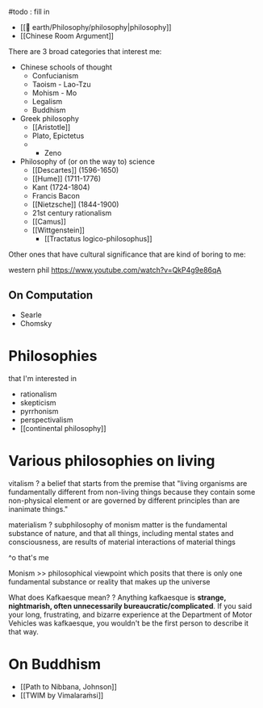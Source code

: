 #todo : fill in

- [[🏡 earth/Philosophy/philosophy|philosophy]]
- [[Chinese Room Argument]]


There are 3 broad categories that interest me:

- Chinese schools of thought
	- Confucianism
	- Taoism - Lao-Tzu
	- Mohism - Mo
	- Legalism 
	- Buddhism
- Greek philosophy
	- [[Aristotle]]
	- Plato, Epictetus
	- - Zeno
- Philosophy of (or on the way to) science
	- [[Descartes]] (1596-1650)
	- [[Hume]] (1711-1776)
	- Kant (1724-1804)
	- Francis Bacon
	- [[Nietzsche]] (1844-1900)
	- 21st century rationalism
	- [[Camus]]
	- [[Wittgenstein]]
		- [[Tractatus logico-philosophus]]

Other ones that have cultural significance that are kind of boring to me:

western phil https://www.youtube.com/watch?v=QkP4g9e86qA


## On Computation

- Searle
- Chomsky


# Philosophies
that I'm interested in
- rationalism
- skepticism
- pyrrhonism
- perspectivalism
- [[continental philosophy]]

# Various philosophies on living
vitalism
?
a belief that starts from the premise that "living organisms are fundamentally different from non-living things because they contain some non-physical element or are governed by different principles than are inanimate things."
<!--SR:!2024-10-27,40,290-->

materialism
?
subphilosophy of monism
matter is the fundamental substance of nature, and that all things, including mental states and consciousness, are results of material interactions of material things
<!--SR:!2024-10-01,9,250-->
^o that's me


Monism >> philosophical viewpoint which posits that there is only one fundamental substance or reality that makes up the universe<!--SR:!2024-10-15,28,272-->


What does Kafkaesque mean?
?
Anything kafkaesque is **strange, nightmarish, often unnecessarily bureaucratic/complicated**. If you said your long, frustrating, and bizarre experience at the Department of Motor Vehicles was kafkaesque, you wouldn't be the first person to describe it that way.
<!--SR:!2024-09-27,7,258-->
# On Buddhism
- [[Path to Nibbana, Johnson]]
- [[TWIM by Vimalaraṁsi]]